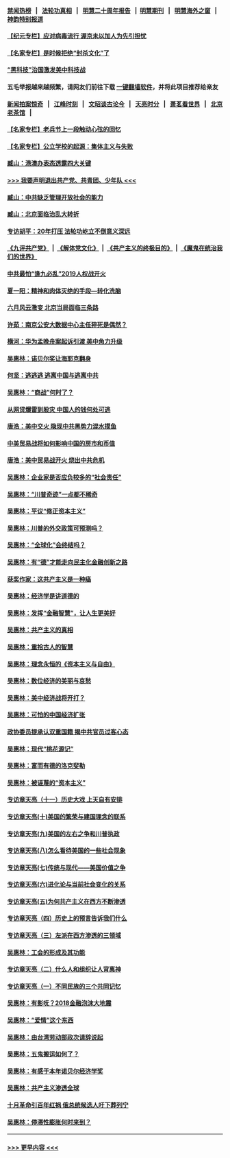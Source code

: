 #### [禁闻热榜](热点新闻.md?=0)  &nbsp;&nbsp;|&nbsp;&nbsp; [法轮功真相](https://github.com/gfw-breaker/truth/blob/master/README.md?=0) &nbsp;&nbsp;|&nbsp;&nbsp; [明慧二十周年报告](https://github.com/gfw-breaker/mh-reports/blob/master/README.md?=0) &nbsp;&nbsp;|&nbsp;&nbsp;[明慧期刊](https://github.com/gfw-breaker/mh-qikan) &nbsp;&nbsp;|&nbsp;&nbsp; [明慧海外之窗](https://github.com/gfw-breaker/mh-news/blob/master/README.md?=0) &nbsp;&nbsp;|&nbsp;&nbsp; [神韵特别报道](https://github.com/gfw-breaker/mh-news/blob/master/shenyun.md?=0)
#### [【纪元专栏】应对病毒流行 渥京未以加人为先引担忧](../pages/nsc423/n11875714.md?t=02270231) 
#### [【名家专栏】是时候拒绝“封杀文化”了](../pages/nsc423/n11814093.md?t=02270231) 
#### [“黑科技”治国激发美中科技战](../pages/nsc423/n11638056.md?t=02270231) 
#### 五毛举报越来越频繁，请网友们前往下载 [一键翻墙软件](https://github.com/gfw-breaker/ssr-accounts)，并将此项目推荐给亲友
#### [新闻拍案惊奇](https://github.com/gfw-breaker/banned-news/blob/master/pages/link4.md) &nbsp;&nbsp;|&nbsp;&nbsp; [江峰时刻](https://github.com/gfw-breaker/banned-news/blob/master/pages/link4.md) &nbsp;&nbsp;|&nbsp;&nbsp; [文昭谈古论今](https://github.com/gfw-breaker/banned-news/blob/master/pages/link4.md) &nbsp;&nbsp;|&nbsp;&nbsp; [天亮时分](https://github.com/gfw-breaker/banned-news/blob/master/pages/link4.md) &nbsp;&nbsp;|&nbsp;&nbsp; [萧茗看世界](https://github.com/gfw-breaker/banned-news/blob/master/pages/link4.md) &nbsp;&nbsp;|&nbsp;&nbsp; [北京老茶馆](https://github.com/gfw-breaker/banned-news/blob/master/pages/link4.md) &nbsp;&nbsp;|&nbsp;&nbsp; 
#### [【名家专栏】老兵节上一段触动心弦的回忆](../pages/nsc423/n11646016.md?t=02270231) 
#### [【名家专栏】公立学校的起源：集体主义与失败](../pages/nsc423/n11601833.md?t=02270231) 
#### [臧山：港澳办表态透露四大关键](../pages/nsc423/n11421628.md?t=02270231) 
#### [>>> 我要声明退出共产党、共青团、少年队 <<<](https://github.com/begood0513/goodnews/blob/master/quit/letter.md) 
#### [臧山：中共缺乏管理开放社会的能力](../pages/nsc423/n11407457.md?t=02270231) 
#### [臧山：北京面临治乱大转折](../pages/nsc423/n11406895.md?t=02270231) 
#### [专访胡平：20年打压 法轮功屹立不倒意义深远](../pages/nsc423/n11398800.md?t=02270231) 
#### [《九评共产党》](https://github.com/begood0513/9ping.md/blob/master/README.md) &nbsp;|&nbsp; [《解体党文化》](../../../../jtdwh.md/blob/master/README.md)  &nbsp;|&nbsp; [《共产主义的终极目的》](../../../../gczydzjmd.md/blob/master/README.md) &nbsp;|&nbsp; [《魔鬼在统治我们的世界》](../../../../mgztzwmdsj.md/blob/master/README.md) 
#### [中共最怕“逢九必乱”2019人权战开火](../pages/nsc423/n11385248.md?t=02270231) 
#### [夏一阳：精神和肉体灭绝的手段—转化洗脑](../pages/nsc423/n11368250.md?t=02270231) 
#### [六月风云激变 北京当局面临三条路](../pages/nsc423/n11313668.md?t=02270231) 
#### [许茹：南京公安大数据中心主任猝死是偶然？](../pages/nsc423/n11064744.md?t=02270231) 
#### [横河：华为孟晚舟案起诉引渡 美中角力升级](../pages/nsc423/n11027230.md?t=02270231) 
#### [吴惠林：诺贝尔奖让海耶克翻身](../pages/nsc423/n10890049.md?t=02270231) 
#### [何坚：逃逃逃 逃离中国与逃离中共](../pages/nsc423/n10592891.md?t=02270231) 
#### [吴惠林：“商战”何时了？](../pages/nsc423/n10573558.md?t=02270231) 
#### [从网贷爆雷到股灾 中国人的钱何处可逃](../pages/nsc423/n10572800.md?t=02270231) 
#### [唐浩：美中交火 隐现中共黑势力混水摸鱼](../pages/nsc423/n10544040.md?t=02270231) 
#### [中美贸易战将如何影响中国的房市和币值](../pages/nsc423/n10543697.md?t=02270231) 
#### [唐浩：美中贸易战开火 烧出中共危机](../pages/nsc423/n10540126.md?t=02270231) 
#### [吴惠林：企业家是否应负较多的“社会责任”](../pages/nsc423/n10535022.md?t=02270231) 
#### [吴惠林：“川普奇迹”一点都不稀奇](../pages/nsc423/n10512808.md?t=02270231) 
#### [吴惠林：平议“修正资本主义”](../pages/nsc423/n10495724.md?t=02270231) 
#### [吴惠林：川普的外交政策可预测吗？](../pages/nsc423/n10462387.md?t=02270231) 
#### [吴惠林：“全球化”会终结吗？](../pages/nsc423/n10452838.md?t=02270231) 
#### [吴惠林：有“德”才能走向民主化金融创新之路](../pages/nsc423/n10432292.md?t=02270231) 
#### [获奖作家：这共产主义是一种癌](../pages/nsc423/n10431541.md?t=02270231) 
#### [吴惠林：经济学是讲道德的](../pages/nsc423/n10398014.md?t=02270231) 
#### [吴惠林：发挥“金融智慧”，让人生更美好](../pages/nsc423/n10375019.md?t=02270231) 
#### [吴惠林：共产主义的真相](../pages/nsc423/n10351394.md?t=02270231) 
#### [吴惠林：重拾古人的智慧](../pages/nsc423/n10337691.md?t=02270231) 
#### [吴惠林：理念永恒的《资本主义与自由》](../pages/nsc423/n10316274.md?t=02270231) 
#### [吴惠林：数位经济的美丽与哀愁](../pages/nsc423/n10292946.md?t=02270231) 
#### [吴惠林：美中经济战将开打？](../pages/nsc423/n10258825.md?t=02270231) 
#### [吴惠林：可怕的中国经济扩张](../pages/nsc423/n10219147.md?t=02270231) 
#### [政协委员提承认双重国籍 揭中共官员过客心态](../pages/nsc423/n10208809.md?t=02270231) 
#### [吴惠林：现代“桃花源记”](../pages/nsc423/n10185234.md?t=02270231) 
#### [吴惠林：富而有德的洛克斐勒](../pages/nsc423/n10142264.md?t=02270231) 
#### [吴惠林：被诬蔑的“资本主义”](../pages/nsc423/n10124816.md?t=02270231) 
#### [专访章天亮（十一）历史大戏 上天自有安排](../pages/nsc423/n10094905.md?t=02270231) 
#### [专访章天亮(十)美国的繁荣与建国理念的联系](../pages/nsc423/n10094899.md?t=02270231) 
#### [专访章天亮(九)美国的左右之争和川普执政](../pages/nsc423/n10094889.md?t=02270231) 
#### [专访章天亮(八)怎么看待美国的一些社会现象](../pages/nsc423/n10094857.md?t=02270231) 
#### [专访章天亮(七)传统与现代——美国价值之争](../pages/nsc423/n10093140.md?t=02270231) 
#### [专访章天亮(六)进化论与当前社会变化的关系](../pages/nsc423/n10092036.md?t=02270231) 
#### [专访章天亮(五)为何共产主义在西方不断渗透](../pages/nsc423/n10083620.md?t=02270231) 
#### [专访章天亮（四）历史上的预言告诉我们什么](../pages/nsc423/n10083606.md?t=02270231) 
#### [专访章天亮（三）左派在西方渗透的三领域](../pages/nsc423/n10081115.md?t=02270231) 
#### [吴惠林：工会的形成及其功能](../pages/nsc423/n10080633.md?t=02270231) 
#### [专访章天亮（二）什么人和组织让人背离神](../pages/nsc423/n10076637.md?t=02270231) 
#### [专访章天亮（一）不同民族的三个共同记忆](../pages/nsc423/n10074188.md?t=02270231) 
#### [吴惠林：有影呒？2018金融泡沫大地震](../pages/nsc423/n10040534.md?t=02270231) 
#### [吴惠林：“爱情”这个东西](../pages/nsc423/n10019423.md?t=02270231) 
#### [吴惠林：由台湾劳动部政次请辞说起](../pages/nsc423/n9979679.md?t=02270231) 
#### [吴惠林：五鬼搬运如何了？](../pages/nsc423/n9925338.md?t=02270231) 
#### [吴惠林：有感于本年诺贝尔经济学奖](../pages/nsc423/n9871883.md?t=02270231) 
#### [吴惠林：共产主义渗透全球](../pages/nsc423/n9812748.md?t=02270231) 
#### [十月革命引百年红祸 俄总统候选人吁下葬列宁](../pages/nsc423/n9810182.md?t=02270231) 
#### [吴惠林：停滞性膨胀何时来到？](../pages/nsc423/n9764136.md?t=02270231) 

----
#### [ >>> 更早内容 <<< ](../indexes/nsc423-earlier.md)
